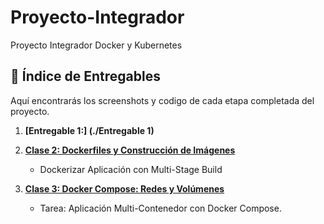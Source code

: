 # Proyecto-Integrador
Proyecto Integrador Docker y Kubernetes

## 🧭 Índice de Entregables

Aquí encontrarás los screenshots y codigo de cada etapa completada del proyecto.

1.  **[Entregable 1:] (./Entregable 1)**
    
2.  **[Clase 2: Dockerfiles y Construcción de Imágenes](./clase2/mi-app-express)**
    * Dockerizar Aplicación con Multi-Stage Build
3.  **[Clase 3: Docker Compose: Redes y Volúmenes](./clase1/README.md)**
    * Tarea: Aplicación Multi-Contenedor con Docker Compose.
